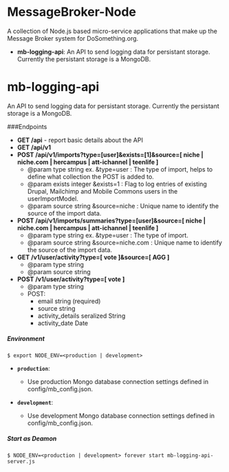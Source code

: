 # MessageBroker-Node
A collection of Node.js based micro-service applications that make up the Message Broker system for DoSomething.org.

* **mb-logging-api**: An API to send logging data for persistant storage. Currently the persistant storage is a MongoDB.



mb-logging-api
==============

An API to send logging data for persistant storage. Currently the persistant storage is a MongoDB.

###Endpoints

* **GET /api** - report basic details about the API
* **GET /api/v1**
* **POST /api/v1/imports?type=[user]&exists=[1]&source=[ niche | niche.com | hercampus | att-ichannel | teenlife ]**
  * @param type string
    ex. &type=user : The type of import, helps to define what collection the
     POST is added to.
  * @param exists integer
    &exists=1 : Flag to log entries of existing Drupal, Mailchimp and Mobile
    Commons users in the userImportModel.
  * @param source string
    &source=niche : Unique name to identify the source of the import data.
* **POST /api/v1/imports/summaries?type=[user]&source=[ niche | niche.com | hercampus | att-ichannel | teenlife ]**
  * @param type string
     ex. &type=user : The type of import.
  * @param source string
     &source=niche.com : Unique name to identify the source of the import data.
* **GET /v1/user/activity?type=[ vote ]&source=[ AGG ]**
  * @param type string
  * @param source string
* **POST /v1/user/activity?type=[ vote ]**
  * @param type string
  * POST:
    * email string  (required)
    * source string
    * activity_details seralized String
    * activity_date  Date

##### Environment
```
$ export NODE_ENV=<production | development>
```
- **`production`**:
  - Use production Mongo database connection settings defined in config/mb_config.json.

- **`development`**:
  - Use development Mongo database connection settings defined in config/mb_config.json.

##### Start as Deamon
```
$ NODE_ENV=<production | development> forever start mb-logging-api-server.js
```
